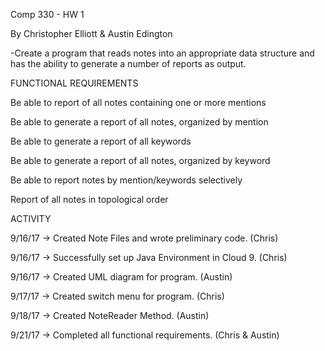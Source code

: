 Comp 330 - HW 1

By Christopher Elliott & Austin Edington

-Create a program that reads notes into an appropriate data structure and has the ability to generate a number of reports as output.

FUNCTIONAL REQUIREMENTS

Be able to report of all notes containing one or more mentions

Be able to generate a report of all notes, organized by mention

Be able to generate a report of all keywords

Be able to generate a report of all notes, organized by keyword

Be able to report notes by mention/keywords selectively

Report of all notes in topological order

ACTIVITY

9/16/17 -> Created Note Files and wrote preliminary code. (Chris)

9/16/17 -> Successfully set up Java Environment in Cloud 9. (Chris)

9/16/17 -> Created UML diagram for program. (Austin)

9/17/17 -> Created switch menu for program. (Chris)

9/18/17 -> Created NoteReader Method. (Austin)

9/21/17 -> Completed all functional requirements. (Chris & Austin)